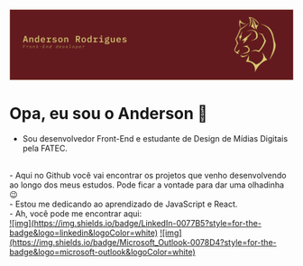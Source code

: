<img src="img/Group%203.png">

# Opa, eu sou o Anderson 👋

- Sou desenvolvedor Front-End e estudante de Design de Mídias Digitais pela FATEC.
<br>
- Aqui no Github você vai encontrar os projetos que venho desenvolvendo ao longo dos meus estudos. Pode ficar a vontade para dar uma olhadinha 😉
<br>
-  Estou me dedicando ao aprendizado de JavaScript e React.
<br>
-  Ah, você pode me encontrar aqui:
  <br>
  <a href="https://www.linkedin.com/in/anderson-rodriguesdev/" target="_blank">![img](https://img.shields.io/badge/LinkedIn-0077B5?style=for-the-badge&logo=linkedin&logoColor=white)</a>
  <a href="mailto:anderson_social96@hotmail.com">![img](https://img.shields.io/badge/Microsoft_Outlook-0078D4?style=for-the-badge&logo=microsoft-outlook&logoColor=white)</a>
